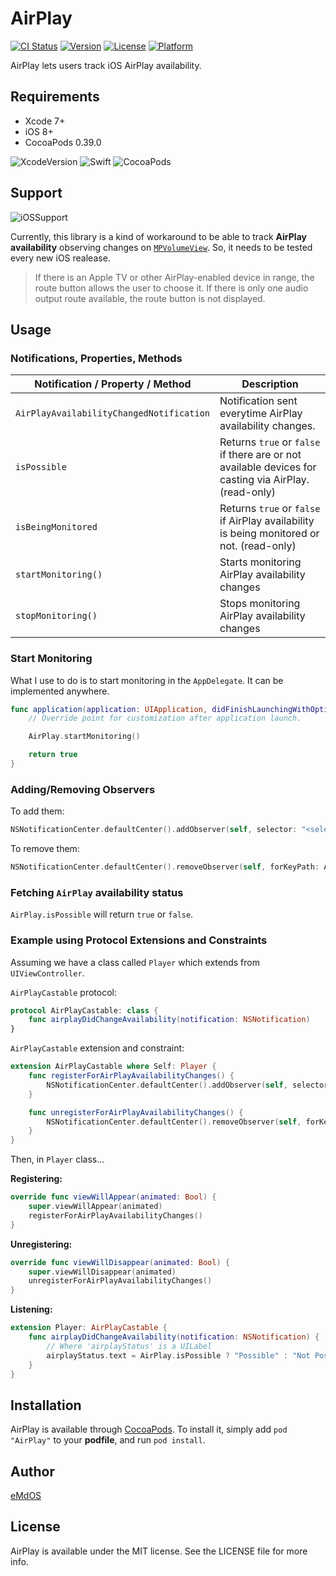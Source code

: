 # AirPlay

[![CI Status](http://img.shields.io/travis/eMdOS/AirPlay.svg?style=flat)](https://travis-ci.org/eMdOS/AirPlay)
[![Version](https://img.shields.io/cocoapods/v/AirPlay.svg?style=flat)](http://cocoapods.org/pods/AirPlay)
[![License](https://img.shields.io/cocoapods/l/AirPlay.svg?style=flat)](http://cocoapods.org/pods/AirPlay)
[![Platform](https://img.shields.io/cocoapods/p/AirPlay.svg?style=flat)](http://cocoapods.org/pods/AirPlay)

AirPlay lets users track iOS AirPlay availability.

## Requirements

+ Xcode 7+
+ iOS 8+
+ CocoaPods 0.39.0

![XcodeVersion](https://img.shields.io/badge/Xcode-v7.2-0b8bf7.svg)
![Swift](https://img.shields.io/badge/Swift-2.1-fd9e39.svg)
![CocoaPods](https://img.shields.io/badge/CocoaPods-0.39.0-e74c3c.svg)

## Support

![iOSSupport](https://img.shields.io/badge/iOS-8.0+-8e8e93.svg)

Currently, this library is a kind of workaround to be able to track **AirPlay availability** observing changes on [`MPVolumeView`](https://developer.apple.com/library/ios/documentation/MediaPlayer/Reference/MPVolumeView_Class/). So, it needs to be tested every new iOS realease.

> If there is an Apple TV or other AirPlay-enabled device in range, the route button allows the user to choose it. If there is only one audio output route available, the route button is not displayed.

## Usage

### Notifications, Properties, Methods

Notification / Property / Method | Description |
--- | --- |
`AirPlayAvailabilityChangedNotification` | Notification sent everytime AirPlay availability changes. |
`isPossible` | Returns `true` or `false` if there are or not available devices for casting via AirPlay. (read-only) |
`isBeingMonitored` | Returns `true` or `false` if AirPlay availability is being monitored or not. (read-only) |
`startMonitoring()` | Starts monitoring AirPlay availability changes |
`stopMonitoring()` | Stops monitoring AirPlay availability changes |


### Start Monitoring

What I use to do is to start monitoring in the `AppDelegate`. It can be implemented anywhere.

```swift
func application(application: UIApplication, didFinishLaunchingWithOptions launchOptions: [NSObject: AnyObject]?) -> Bool {
    // Override point for customization after application launch.

    AirPlay.startMonitoring()

    return true
}
```

### Adding/Removing Observers

To add them:

```swift
NSNotificationCenter.defaultCenter().addObserver(self, selector: "<selector>", name: AirPlayAvailabilityChangedNotification, object: nil)
```

To remove them:

```swift
NSNotificationCenter.defaultCenter().removeObserver(self, forKeyPath: AirPlayAvailabilityChangedNotification)
```

### Fetching `AirPlay` availability status

`AirPlay.isPossible` will return `true` or `false`.

### Example using Protocol Extensions and Constraints

Assuming we have a class called `Player` which extends from `UIViewController`.

`AirPlayCastable` protocol:

```swift
protocol AirPlayCastable: class {
    func airplayDidChangeAvailability(notification: NSNotification)
}
```

`AirPlayCastable` extension and constraint:

```swift
extension AirPlayCastable where Self: Player {
    func registerForAirPlayAvailabilityChanges() {
        NSNotificationCenter.defaultCenter().addObserver(self, selector: "airplayDidChangeAvailability:", name: AirPlayAvailabilityChangedNotification, object: nil)
    }

    func unregisterForAirPlayAvailabilityChanges() {
        NSNotificationCenter.defaultCenter().removeObserver(self, forKeyPath: AirPlayAvailabilityChangedNotification)
    }
}
```

Then, in `Player` class...

**Registering:**

```swift
override func viewWillAppear(animated: Bool) {
    super.viewWillAppear(animated)
    registerForAirPlayAvailabilityChanges()
}
```

**Unregistering:**

```swift
override func viewWillDisappear(animated: Bool) {
    super.viewWillDisappear(animated)
    unregisterForAirPlayAvailabilityChanges()
}
```

**Listening:**

```swift
extension Player: AirPlayCastable {
    func airplayDidChangeAvailability(notification: NSNotification) {
        // Where 'airplayStatus' is a UILabel
        airplayStatus.text = AirPlay.isPossible ? "Possible" : "Not Possible"
    }
}
```

## Installation

AirPlay is available through [CocoaPods](http://cocoapods.org). To install it, simply add `pod "AirPlay"` to your **podfile**, and run `pod install`.

## Author

[eMdOS](https://twitter.com/_eMdOS_)

## License

AirPlay is available under the MIT license. See the LICENSE file for more info.
